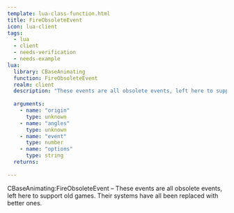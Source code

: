 ```yaml
---
template: lua-class-function.html
title: FireObsoleteEvent
icon: lua-client
tags:
  - lua
  - client
  - needs-verification
  - needs-example
lua:
  library: CBaseAnimating
  function: FireObsoleteEvent
  realm: client
  description: "These events are all obsolete events, left here to support old games. Their systems have all been replaced with better ones."
  
  arguments:
    - name: "origin"
      type: unknown
    - name: "angles"
      type: unknown
    - name: "event"
      type: number
    - name: "options"
      type: string
  returns:
    
---
```


<div class="lua__search__keywords">
CBaseAnimating:FireObsoleteEvent &#x2013; These events are all obsolete events, left here to support old games. Their systems have all been replaced with better ones.
</div>
